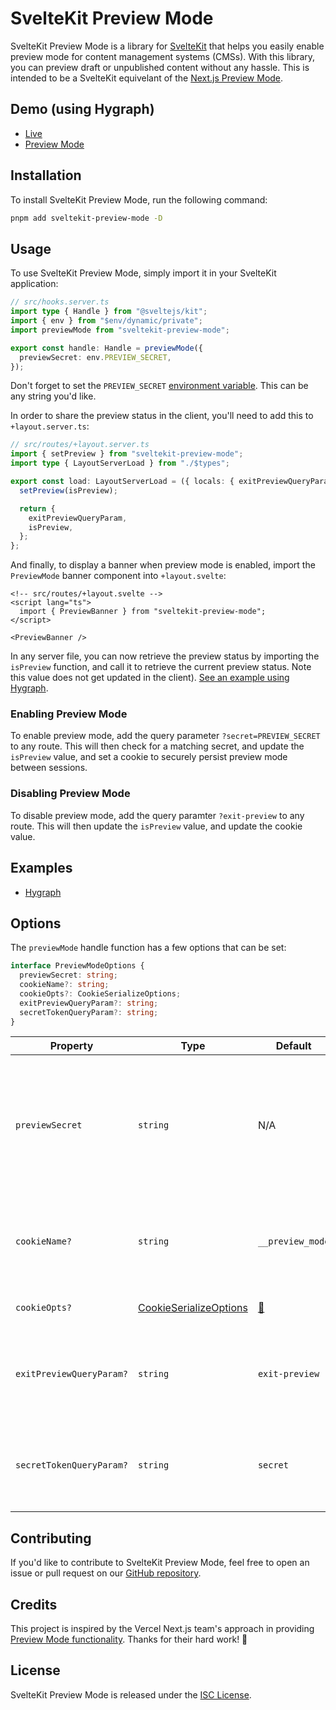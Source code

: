 # SvelteKit Preview Mode

SvelteKit Preview Mode is a library for [SvelteKit](https://svelte.dev/docs#sveltekit) that helps you easily enable preview mode for content management systems (CMSs). With this library, you can preview draft or unpublished content without any hassle. This is intended to be a SvelteKit equivelant of the [Next.js Preview Mode](https://nextjs.org/docs/advanced-features/preview-mode).

## Demo (using Hygraph)

- [Live](https://sveltekit-preview-mode.vercel.app/)
- [Preview Mode](https://sveltekit-preview-mode.vercel.app/?secret=quiet-as-a-mouse)

## Installation

To install SvelteKit Preview Mode, run the following command:

```bash
pnpm add sveltekit-preview-mode -D
```

## Usage

To use SvelteKit Preview Mode, simply import it in your SvelteKit application:

```ts
// src/hooks.server.ts
import type { Handle } from "@sveltejs/kit";
import { env } from "$env/dynamic/private";
import previewMode from "sveltekit-preview-mode";

export const handle: Handle = previewMode({
  previewSecret: env.PREVIEW_SECRET,
});
```

Don't forget to set the `PREVIEW_SECRET` [environment variable](https://kit.svelte.dev/docs/modules#$env-dynamic-private). This can be any string you'd like.

In order to share the preview status in the client, you'll need to add this to `+layout.server.ts`:

```ts
// src/routes/+layout.server.ts
import { setPreview } from "sveltekit-preview-mode";
import type { LayoutServerLoad } from "./$types";

export const load: LayoutServerLoad = ({ locals: { exitPreviewQueryParam, isPreview } }) => {
  setPreview(isPreview);

  return {
    exitPreviewQueryParam,
    isPreview,
  };
};
```

And finally, to display a banner when preview mode is enabled, import the `PreviewMode` banner component into `+layout.svelte`:

```svelte
<!-- src/routes/+layout.svelte -->
<script lang="ts">
  import { PreviewBanner } from "sveltekit-preview-mode";
</script>

<PreviewBanner />
```

In any server file, you can now retrieve the preview status by importing the `isPreview` function, and call it to retrieve the current preview status. Note this value does not get updated in the client). [See an example using Hygraph](https://github.com/darbymanning/sveltekit-preview-mode/blob/main/apps/example/src/lib/cms/hygraph.ts).

### Enabling Preview Mode

To enable preview mode, add the query parameter `?secret=PREVIEW_SECRET` to any route. This will then check for a matching secret, and update the `isPreview` value, and set a cookie to securely persist preview mode between sessions.

### Disabling Preview Mode

To disable preview mode, add the query paramter `?exit-preview` to any route. This will then update the `isPreview` value, and update the cookie value.

## Examples

- [Hygraph](https://github.com/darbymanning/sveltekit-preview-mode/blob/main/apps/example/src/lib/cms/hygraph.ts)

## Options

The `previewMode` handle function has a few options that can be set:

```ts
interface PreviewModeOptions {
  previewSecret: string;
  cookieName?: string;
  cookieOpts?: CookieSerializeOptions;
  exitPreviewQueryParam?: string;
  secretTokenQueryParam?: string;
}
```

<!-- prettier-ignore -->
| Property | Type | Default | Description |
| --- | --- | --- | --- |
| `previewSecret` | `string` | N/A | This is the query parameter value, which needs to match in order to enable preview mode. |
| `cookieName?` | `string` | `__preview_mode` | The name of the cookie that is created to store the preview mode state. |
| `cookieOpts?` | [CookieSerializeOptions](https://github.com/DefinitelyTyped/DefinitelyTyped/blob/98fc6ab64752d9227eeb75b0b5a6f645b1db587b/types/cookie/index.d.ts#L14-L111) | [🔗](https://github.com/darbymanning/sveltekit-preview-mode/blob/main/packages/sveltekit-preview-mode/src/lib/index.ts#L32-L38) | Options for the cookie we create. |
| `exitPreviewQueryParam?` | `string` | `exit-preview` | The query param that should be present to exit preview mode. |
| `secretTokenQueryParam?` | `string` | `secret` | The query param that should be used to enter preview mode. |

## Contributing

If you'd like to contribute to SvelteKit Preview Mode, feel free to open an issue or pull request on our [GitHub repository](https://github.com/darbymanning/sveltekit-preview-mode).

## Credits

This project is inspired by the Vercel Next.js team's approach in providing [Preview Mode functionality](https://nextjs.org/docs/advanced-features/preview-mode). Thanks for their hard work! 🖤

## License

SvelteKit Preview Mode is released under the [ISC License](https://github.com/darbymanning/sveltekit-preview-mode/blob/main/LICENSE).
